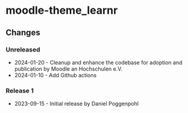 moodle-theme_learnr
==============================

Changes
-------

### Unreleased

* 2024-01-20 - Cleanup and enhance the codebase for adoption and publication by Moodle an Hochschulen e.V.
* 2024-01-10 - Add Github actions

### Release 1

* 2023-09-15 - Initial release by Daniel Poggenpohl
